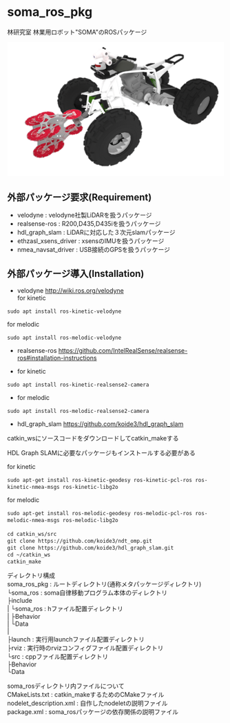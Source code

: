 # soma_ros_pkg
林研究室 林業用ロボット"SOMA"のROSパッケージ

![SOMA 3D Model](soma_ros/images/ATV_3D_Model.png "SOMA")

## 外部パッケージ要求(Requirement)
* velodyne	: velodyne社製LiDARを扱うパッケージ
* realsense-ros : R200,D435,D435iを扱うパッケージ
* hdl_graph_slam	: LiDARに対応した３次元slamパッケージ
* ethzasl_xsens_driver	: xsensのIMUを扱うパッケージ
* nmea_navsat_driver	: USB接続のGPSを扱うパッケージ

## 外部パッケージ導入(Installation)
* velodyne
http://wiki.ros.org/velodyne  
for kinetic  
```
sudo apt install ros-kinetic-velodyne
```
for melodic  
```
sudo apt install ros-melodic-velodyne
```

* realsense-ros
https://github.com/IntelRealSense/realsense-ros#installation-instructions  

* for kinetic
```
sudo apt install ros-kinetic-realsense2-camera
```
* for melodic  
```
sudo apt install ros-melodic-realsense2-camera
```

* hdl_graph_slam
https://github.com/koide3/hdl_graph_slam

catkin_wsにソースコードをダウンロードしてcatkin_makeする

HDL Graph SLAMに必要なパッケージもインストールする必要がある

for kinetic
```
sudo apt-get install ros-kinetic-geodesy ros-kinetic-pcl-ros ros-kinetic-nmea-msgs ros-kinetic-libg2o
```
for melodic
```
sudo apt-get install ros-melodic-geodesy ros-melodic-pcl-ros ros-melodic-nmea-msgs ros-melodic-libg2o

cd catkin_ws/src
git clone https://github.com/koide3/ndt_omp.git
git clone https://github.com/koide3/hdl_graph_slam.git
cd ~/catkin_ws
catkin_make
```

ディレクトリ構成  
soma_ros_pkg : ルートディレクトリ(通称メタパッケージディレクトリ)  
└soma_ros : soma自律移動プログラム本体のディレクトリ  
	├include  
	|  └soma_ros : hファイル配置ディレクトリ  
	|     ├Behavior  
	|	    └Data  
    |  
	├launch : 実行用launchファイル配置ディレクトリ  
	├rviz : 実行時のrvizコンフィグファイル配置ディレクトリ  
	└src : cppファイル配置ディレクトリ  
		├Behavior  
		└Data  

soma_rosディレクトリ内ファイルについて  
 CMakeLists.txt : catkin_makeするためのCMakeファイル  
 nodelet_description.xml : 自作したnodeletの説明ファイル  
 package.xml : soma_rosパッケージの依存関係の説明ファイル  

